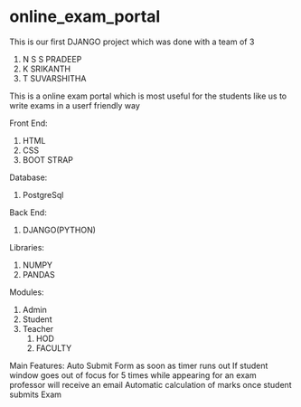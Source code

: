 # online_exam_portal
This is our first DJANGO project which was done with a team of 3
1. N S S PRADEEP
2. K SRIKANTH
3. T SUVARSHITHA



This is a online exam portal which is most useful for the students like us to write exams in a userf friendly way



Front End:
1. HTML
2. CSS
3. BOOT STRAP



Database:
1. PostgreSql



Back End:
1. DJANGO(PYTHON)


Libraries:
1. NUMPY
2. PANDAS


Modules:
1. Admin
2. Student
3. Teacher
    1. HOD
    2. FACULTY





Main Features:
Auto Submit Form as soon as timer runs out
If student window goes out of focus for 5 times while appearing for an exam professor will receive an email
Automatic calculation of marks once student submits Exam

